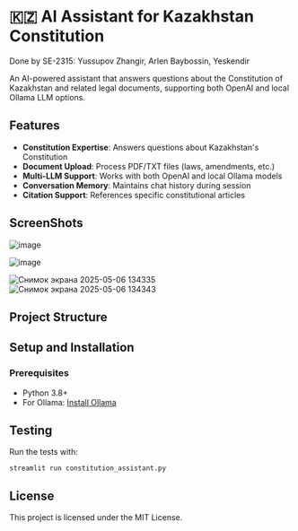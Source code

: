 # 🇰🇿 AI Assistant for Kazakhstan Constitution  

Done by SE-2315: Yussupov Zhangir, Arlen Baybossin, Yeskendir 

An AI-powered assistant that answers questions about the Constitution of Kazakhstan and related legal documents, supporting both OpenAI and local Ollama LLM options.



## Features

- **Constitution Expertise**: Answers questions about Kazakhstan's Constitution
- **Document Upload**: Process PDF/TXT files (laws, amendments, etc.)
- **Multi-LLM Support**: Works with both OpenAI and local Ollama models
- **Conversation Memory**: Maintains chat history during session
- **Citation Support**: References specific constitutional articles

## ScreenShots

![image](https://github.com/user-attachments/assets/9443ae17-b567-442f-927c-d5736931fa1f)

![image](https://github.com/user-attachments/assets/9e13695c-9d9b-4fae-b8bc-bdfa03e4ab22)

![Снимок экрана 2025-05-06 134335](https://github.com/user-attachments/assets/4784d0ae-8dfc-4ba2-9c73-995aab04ab24)
![Снимок экрана 2025-05-06 134343](https://github.com/user-attachments/assets/4b29185d-cc21-49f4-a733-af6269f351f0)






## Project Structure


## Setup and Installation


### Prerequisites
- Python 3.8+
- For Ollama: [Install Ollama](https://ollama.com)


## Testing

Run the tests with:
```
streamlit run constitution_assistant.py
```

## License

This project is licensed under the MIT License.
